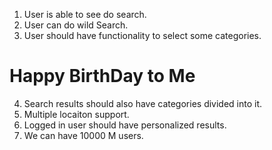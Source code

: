 1) User is able to see do search.
2) User can do wild Search.
3) User should have functionality to select some categories.

# Happy BirthDay to Me

4) Search results should also have categories divided into it.
5) Multiple locaiton support.
6) Logged in user should have personalized results.
7) We can have 10000 M users.